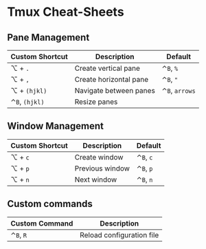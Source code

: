 # Tmux Cheat-Sheets

## Pane Management

| Custom Shortcut | Description | Default |
| --- | --- | --- |
| ⌥ + `.` | Create vertical pane | ⌃`B`, `%` |
| ⌥ + `,` | Create horizontal pane | ⌃`B`, `"` |
| ⌥ + `(hjkl)` | Navigate between panes | ⌃`B`, `arrows` |
| ⌃`B`, `(hjkl)` | Resize panes | |

##  Window Management

| Custom Shortcut | Description | Default |
| --- | --- | --- |
| ⌥ + `c` | Create window | ⌃`B`, `c` |
| ⌥ + `p` | Previous window | ⌃`B`, `p` |
| ⌥ + `n` | Next window | ⌃`B`, `n` |

## Custom commands

| Custom Command | Description |
| --- | --- |
| ⌃`B`, `R` | Reload configuration file |

